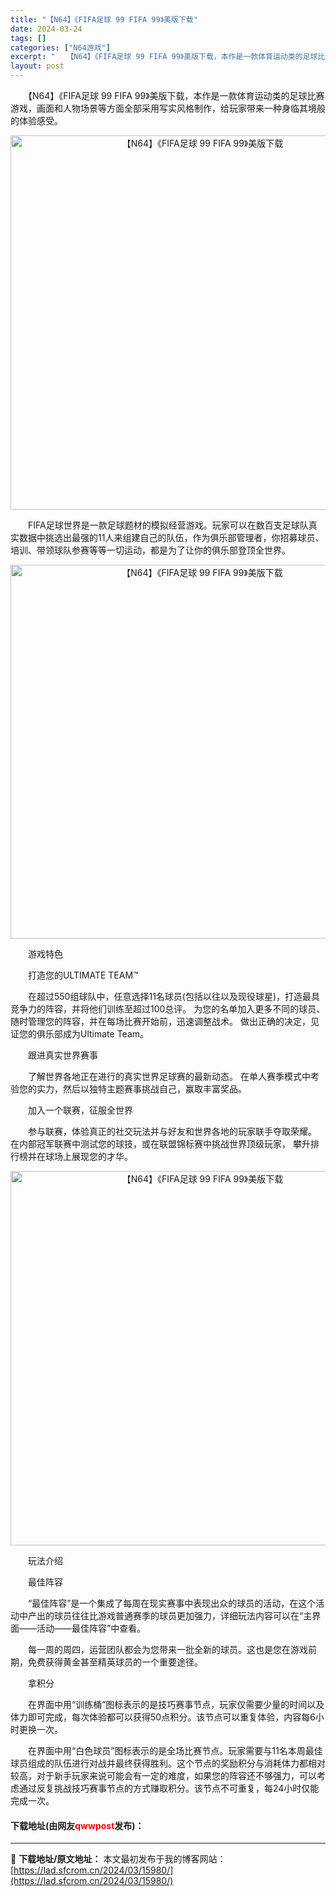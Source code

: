 ```yaml
---
title: "【N64】《FIFA足球 99 FIFA 99》美版下载"
date: 2024-03-24
tags: []
categories: ["N64游戏"]
excerpt: "　　【N64】《FIFA足球 99 FIFA 99》美版下载，本作是一款体育运动类的足球比赛游戏，画面和人物场景等方面全部采用写实风格制作，给玩家带来一种身临其境般的体验感受。 　　FIFA足球世界是一款足球题材的模拟经营游戏。玩家可以在数百支足球队真实数据中挑选出最强的11人来组建自己的队伍，作为&hellip;"
layout: post
---
```


 <p>　　【N64】《FIFA足球 99 FIFA 99》美版下载，本作是一款体育运动类的足球比赛游戏，画面和人物场景等方面全部采用写实风格制作，给玩家带来一种身临其境般的体验感受。</p> <p align="center"><img align="" border="0" src="https://lad.sfcrom.cn/wp-content/uploads/2024/03/20240324_66003bbea4a37.png" width="599" alt="【N64】《FIFA足球 99 FIFA 99》美版下载" /></p> <p>　　FIFA足球世界是一款足球题材的模拟经营游戏。玩家可以在数百支足球队真实数据中挑选出最强的11人来组建自己的队伍，作为俱乐部管理者，你招募球员、培训、带领球队参赛等等一切运动，都是为了让你的俱乐部登顶全世界。</p> <p align="center"><img align="" border="0" src="https://lad.sfcrom.cn/wp-content/uploads/2024/03/20240324_66003bbfbf318.png" width="598" alt="【N64】《FIFA足球 99 FIFA 99》美版下载" /></p> <p>　　游戏特色</p> <p>　　打造您的ULTIMATE TEAM&trade;</p> <p>　　在超过550组球队中，任意选择11名球员(包括以往以及现役球星)，打造最具竞争力的阵容，并将他们训练至超过100总评。 为您的名单加入更多不同的球员、随时管理您的阵容，并在每场比赛开始前，迅速调整战术。 做出正确的决定，见证您的俱乐部成为Ultimate Team。</p> <p>　　跟进真实世界赛事</p> <p>　　了解世界各地正在进行的真实世界足球赛的最新动态。 在单人赛季模式中考验您的实力，然后以独特主题赛事挑战自己，赢取丰富奖品。</p> <p>　　加入一个联赛，征服全世界</p> <p>　　参与联赛，体验真正的社交玩法并与好友和世界各地的玩家联手夺取荣耀。 在内部冠军联赛中测试您的球技，或在联盟锦标赛中挑战世界顶级玩家， 攀升排行榜并在球场上展现您的才华。</p> <p align="center"><img align="" border="0" src="https://lad.sfcrom.cn/wp-content/uploads/2024/03/20240324_66003bc0c2aaa.png" width="599" alt="【N64】《FIFA足球 99 FIFA 99》美版下载" /></p> <p>　　玩法介绍</p> <p>　　最佳阵容</p> <p>　　&ldquo;最佳阵容&rdquo;是一个集成了每周在现实赛事中表现出众的球员的活动，在这个活动中产出的球员往往比游戏普通赛季的球员更加强力，详细玩法内容可以在&ldquo;主界面&mdash;&mdash;活动&mdash;&mdash;最佳阵容&rdquo;中查看。</p> <p>　　每一周的周四，运营团队都会为您带来一批全新的球员。这也是您在游戏前期，免费获得黄金甚至精英球员的一个重要途径。</p> <p>　　拿积分</p> <p>　　在界面中用&ldquo;训练桶&rdquo;图标表示的是技巧赛事节点，玩家仅需要少量的时间以及体力即可完成，每次体验都可以获得50点积分。该节点可以重复体验，内容每6小时更换一次。</p> <p>　　在界面中用&ldquo;白色球员&rdquo;图标表示的是全场比赛节点。玩家需要与11名本周最佳球员组成的队伍进行对战并最终获得胜利。这个节点的奖励积分与消耗体力都相对较高，对于新手玩家来说可能会有一定的难度，如果您的阵容还不够强力，可以考虑通过反复挑战技巧赛事节点的方式赚取积分。该节点不可重复，每24小时仅能完成一次。</p> <p><h4>下载地址(由网友<font color="red">qwwpost</font>发布)：</h4></p> 

---
📖 **下载地址/原文地址：** 本文最初发布于我的博客网站：[https://lad.sfcrom.cn/2024/03/15980/](https://lad.sfcrom.cn/2024/03/15980/)
